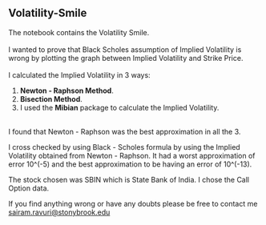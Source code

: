## Volatility-Smile
The notebook contains the Volatility Smile. <br />
<br />
I wanted to  prove that Black Scholes assumption of Implied Volatility is wrong by plotting the graph between Implied Volatility and Strike Price. <br />
<br />
I calculated the Implied Volatility in 3 ways: <br />
1) **Newton - Raphson Method**. <br />
2) **Bisection Method**. <br />
3) I used the **Mibian** package to calculate the Implied Volatility. <br />
<br />
I found that Newton - Raphson was the best approximation in all the 3. <br />

I cross checked by using Black - Scholes formula by using the Implied Volatility obtained from Newton - Raphson. It had a worst approximation of error 10^(-5) and the best approximation to be having an error of 10^(-13).
<br />

The stock chosen was SBIN which is State Bank of India. I chose the Call Option data. <br />

If you find anything wrong or have any doubts please be free to contact me sairam.ravuri@stonybrook.edu

